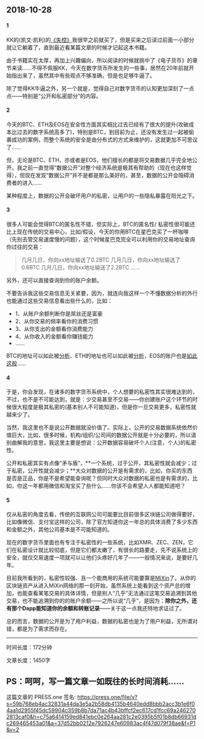 2018-10-28
-----
#### 1
KK的(凯文·凯利)的[《失控》](https://book.douban.com/subject/5375620/)我很早之前就买了，但是买来之后读过前面一小部分就让它躺着了，直到最近看某篇文章的时候才记起这本书籍。

由于书籍实在太厚，再加上兴趣偏向，所以阅读的时候就挑中了《电子货币》的章节来读……不得不佩服KK，今天在数字货币所发生的一些事，居然在20年前就开始指出来了，虽然其中有些观点不够准确，但是也足够牛逼了。

除了觉得KK牛逼之外，另一个就是，觉得自己对数字货币的认知更加深刻了一点点——特别是“公开和私密部分”的内容。

#### 2
今天的BTC、ETH及EOS在安全性方面其实相比过去已经有了很大的提升(攻破成本比过去的数字系统高多了)，特别是BTC，到目前为止，还没有发生过一起被偷袭成功的案例，而整个系统的安全是由分布式的方式来维护的，这就更加不可思议了……

但，无论是BTC、ETH，亦或者是EOS，他们擅长的都是将交易数据几乎完全地公开。我之前一直觉得“数据公开”对整个经济系统是极其有帮助的（现在也这样觉得），但现在发现“数据公开”并不是都是那么美好的，甚至，数据的公开会阻碍消费者的进入……

某种程度上，数据的公开会破坏用户的私密，让用户的一些隐私暴露在阳光之下。

#### 3
很多人可能会觉得BTC的匿名性不错，但实际上，BTC的匿名性/ 私密性很可能还比上现在传统的交易中心，比如/假设，今天的你用BTC在星巴克买了一杯咖啡（先别去管交易速度慢的问题），这个时候星巴克完全可以利用你的交易地址查询你过往的交易：
>几月几日，你向xx地址输送了0.2BTC
几月几日，你向xx地址输送了0.6BTC
几月几日，你向xx地址输送了2.2BTC
……

另外，还可以直接查询到你的账户余额。

不要告诉我这些交易信息无关紧要，因为，就连向我这样一个不懂数据分析的外行也能通过这些交易信息看出些什么的，比如：
* 1、从账户余额判断你是屌丝还是富豪
* 2、从你交易的频率看你的消费习惯
* 3、从你支出的金额看你消费能力
* 4、从你收入的金额看你赚钱能力
* ……

BTC的地址可以如此被[分析](https://www.blockchain.com/explorer)、ETH的地址也可以如此被[分析](https://etherscan.io/)，EOS的账户也是[如此这般](https://eosweb.net)……

#### 4
于是，你会发现，在诸多的数字货币系统中，个人想要的私密性其实很难达到的，不过，也不是不可能达到，就是：少交易甚至不交易——你创建账户这个环节的时候很大程度是极其私密的(基本别人不可能知道)，但是你一旦交易更多，私密性就越来少了。

当然，我这里也不是说公开数据就没价值了。实际上，公开的交易数据系统依然价值巨大，比如，很多时候，机构/组织/公司间的数据公开就是十分必要的，所以请别曲解我的意思，我这里主要是想说：公开数据容易破坏个人(注意，个人)的私密性。

公开和私密其实有点像“矛与盾”，**一个系统，过于公开，其私密性就会减少；过于私密，公开性就会减少；**大众对数据的公开是有需求的，比如，你买的东西是否是正品，你是不是希望能查询呢？但同时大众对数据的私密也是有需求的，比如，你这一年都用微信和淘宝买了些什么……你该不会希望人人都能知道吧？

#### 5
仅从私密的角度去看，传统的互联网公司可能要比目前很多区块链公司做得要好，比如像微信、支付宝这样的公司，除了官方知道你这一年总的具体消费了多少东西和金额之外，其他公司基本是不可能知道的。

现在的数字货币里面也有专注于私密性的一些系统，比如XMR、ZEC、ZEN，它们在私密设计就比较彻底，但是它们都太嫩了，有很长的路要走，先不说系统上的安全，就仅交易速度一项就可以让他们头疼好几年了——一般情况来说，是要好几年。

目前我所看到的，私密性较强、且一个能商用的系统可能要算是[MiXin](https://mixin.one/snapshots)了。从你的区块链资产从进入MiXin网络的那一刻开始，虽然系统上能看到这个资产总的增加，也能查看某笔交易的具体详情，但是别人“几乎”无法通过这笔交易追溯到其他交易，也不能追溯到你的的账户余额——之所以说“几乎”，是因为：**除你之外，还有那个Dapp能知道你的余额和转账记录**——关于这一点我还特地求证过了。

总的而言，数据的公开是为了用户利益，数据的私密也是为了用户利益，无所谓对错，都是为了需求而存在。

----
时间长度：172分钟

文章长度：1450字

PS：呵呵，写一篇文章一如既往的长时间消耗……
----
这篇文章的 PRESS.one 签名:
https://press.one/file/v?s=59b768eb4ac32831a44da3e5a2b58db4135b4640edd8bbb2acc3b1e6f04aa1d2955f45dc59904c359b8b7da71ac4b43bffcf2ec617cd1fcc69a2462702813caf0&h=c75a6414159ed841ebc0e264aa281c2e0395b5f01b8db66931dc269465453a01&a=37d52bb0212e7926247e60983ac4f47d079f38ae&f=P1&v=2
